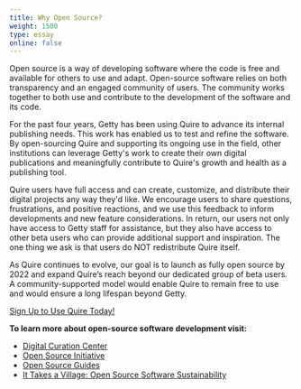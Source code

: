 ```yaml
---
title: Why Open Source?
weight: 1500
type: essay
online: false
---
```


Open source is a way of developing software where the code is free and available for others to use and adapt. Open-source software relies on both transparency and an engaged community of users. The community works together to both use and contribute to the development of the software and its code.

For the past four years, Getty has been using Quire to advance its internal publishing needs. This work has enabled us to test and refine the software. By open-sourcing Quire and supporting its ongoing use in the field, other institutions can leverage Getty's work to create their own digital publications and meaningfully contribute to Quire's growth and health as a publishing tool.

 Quire users have full access and can create, customize, and distribute their digital projects any way they'd like. We encourage users to share questions, frustrations, and positive reactions, and we use this feedback to inform developments and new feature considerations. In return, our users not only have access to Getty staff for assistance, but they also have access to other beta users who can provide additional support and inspiration. The one thing we ask is that users do NOT redistribute Quire itself.

As Quire continues to evolve, our goal is to launch as fully open source by 2022 and expand Quire’s reach beyond our dedicated group of beta users. A community-supported model would enable Quire to remain free to use and would ensure a long lifespan beyond Getty.

<div class="action-button">

[Sign Up to Use Quire Today!](https://docs.google.com/forms/d/e/1FAIpQLScKOJEq9ivhwizmdazjuhxBII-s-5SUsnerWmyF8VteeeRBhA/viewform)
</div>

**To learn more about open-source software development visit:**

- [Digital Curation Center](https://www.dcc.ac.uk/faq/open-source-software-and-open-standards)
- [Open Source Initiative](https://opensource.org/faq#osd)
- [Open Source Guides](https://opensource.guide/)
- [It Takes a Village: Open Source Software Sustainability](https://www.lyrasis.org/programs/Documents/ITAV_Interactive_Guidebook.pdf)
